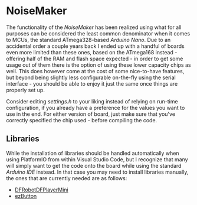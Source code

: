 # NoiseMaker

The functionality of the *NoiseMaker* has been realized using what for all purposes can be considered the least common denominator when it comes to MCUs, the standard ATmega328-based *Arduino Nano*. Due to an accidental order a couple years back I ended up with a handful of boards even more limited than these ones, based on the ATmega168 instead - offering half of the RAM and flash space expected - in order to get some usage out of them there is the option of using these lower capacity chips as well. This does however come at the cost of some nice-to-have features, but beyond being slightly less configurable on-the-fly using the serial interface - you should be able to enjoy it just the same once things are properly set up.

Consider editing *settings.h* to your liking instead of relying on run-time configuration, if you already have a preference for the values you want to use in the end. For either version of board, just make sure that you've correctly specified the chip used - before compiling the code.

## Libraries

While the installation of libraries should be handled automatically when using PlatformIO from within Visual Studio Code, but I recognize that many will simply want to get the code onto the board while using the standard *Arduino IDE* instead. In that case you may need to install libraries manually, the ones that are currently needed are as follows:

- [DFRobotDFPlayerMini](https://github.com/DFRobot/DFRobotDFPlayerMini)
- [ezButton](https://github.com/ArduinoGetStarted/button)